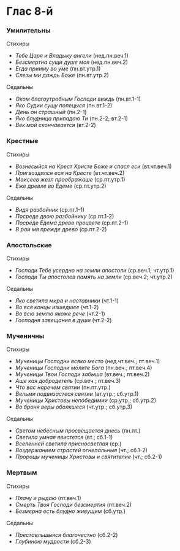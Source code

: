 
# Глас 8-й

### Умилительны

Стихиры

- *Тебе Царя и Владыку ангели* (нед.пн.веч.1)
- *Безсмертна сущи душе моя* (нед.пн.веч.2)
- *Егда прииму во уме* (пн.вт.утр.1)
- *Слезы ми даждь Боже* (пн.вт.утр.2)

Седальны

- *Оком благоутробным Господи виждь* (пн.вт.1-1)
- *Яко Судии сущу попецыся* (пн.вт.1-2)
- *День он страшный* (пн.2-1)
- *Яко блудница припадаю Ти* (пн.2-2; вт.2-1)
- *Век мой скончавается* (вт.2-2)

### Крестные

Стихиры

- *Вознесыйся на Крест Христе Боже и спасл еси* (вт.чт.веч.1)
- *Пригвоздился еси на Кресте* (вт.чт.веч.2)
- *Моисеев жезл проображаше* (ср.пт.утр.1)
- *Еже древле во Едеме* (ср.пт.утр.2)

Седальны

- *Видя разбойник* (ср.пт.1-1)
- *Посреде двою разбойнику* (ср.пт.1-2)
- *Посреде Едема древо процвете* (ср.пт.2-1)
- *В раи мя прежде древо* (ср.пт.2-2)

### Апостольские

Стихиры

- *Господи Тебе усердно на земли апостоли* (ср.веч.1; чт.утр.1)
- *Господи Ты апостолов память на земли* (ср.веч.2; чт.утр.2)

Седальны

- *Яко светила мира и наставники* (чт.1-1)
- *Во вся концы изшедшее* (чт.1-2)
- *Во всю землю якоже рече* (чт.2-1)
- *Господня завещания в души* (чт.2-2)

### Мученичны

Стихиры

- *Мученицы Господни всяко место* (нед.чт.веч.; пт.веч.1)
- *Мученицы Господни молите Бога* (пн.веч.; пт.веч.4)
- *Мученицы Твои Господи забыша* (вт.веч.; пт.веч.2)
- *Аще кая добродетель* (ср.веч.; пт.веч.3)
- *Что вас наречем святии* (пн.пт.утр.)
- *Вельми подвизастеся святии* (вт.утр.; сб.утр.1)
- *Мученицы Христовы непобедимии* (ср.утр.; сб.утр.2)
- *Во броня веры оболкшеся* (чт.утр.; сб.утр.3)

Седальны

- *Светом небесным просвещается днесь* (пн.пт.)
- *Светила умная явистется* (вт.; сб.1-1)
- *Вселенней светила присносветлая* (ср.)
- *Воздержанием страстей огнепальныя* (чт.; сб.1-2)
- *Пророцы мученицы Христовы и святителие* (чт.; сб.2-1)

### Мертвым

Стихиры

- *Плачу и рыдаю* (пт.веч.1)
- *Смерть Твоя Господи безсмертия* (пт.веч.2)
- *Безмерна есть блудно живущим* (сб.утр.)

Седальны

- *Преставльшыяся благочестно* (сб.2-2)
- *Глубиною мудрости* (сб.2-3)

